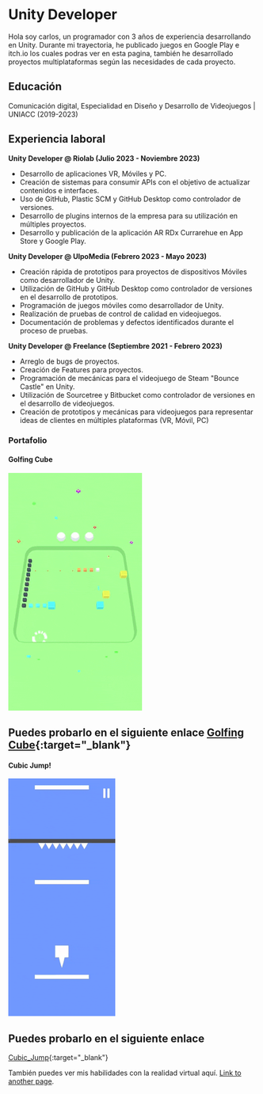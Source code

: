 
# Unity Developer
Hola soy carlos, un programador con 3 años de experiencia desarrollando en Unity.
Durante mi trayectoria, he publicado juegos en Google Play e itch.io los cuales podras ver en esta pagina, también he desarrollado proyectos multiplataformas según las necesidades de cada proyecto.

## Educación
Comunicación digital, Especialidad en Diseño y Desarrollo de Videojuegos | UNIACC (2019-2023)
  
## Experiencia laboral
**Unity Developer @ Riolab (Julio 2023 - Noviembre 2023)**
- Desarrollo de aplicaciones VR, Móviles y PC.
- Creación de sistemas para consumir APIs con el objetivo de actualizar contenidos e interfaces.
- Uso de GitHub, Plastic SCM y GitHub Desktop como controlador de versiones.
- Desarrollo de plugins internos de la empresa para su utilización en múltiples proyectos.
- Desarrollo y publicación de la aplicación AR RDx Currarehue en App Store y Google Play.

**Unity Developer @ UlpoMedia (Febrero 2023 - Mayo 2023)**
- Creación rápida de prototipos para proyectos de dispositivos Móviles como desarrollador de Unity.
- Utilización de GitHub y GitHub Desktop como controlador de versiones en el desarrollo de prototipos.
- Programación de juegos móviles como desarrollador de Unity.
- Realización de pruebas de control de calidad en videojuegos.
- Documentación de problemas y defectos identificados durante el proceso de pruebas.

**Unity Developer @ Freelance (Septiembre 2021 - Febrero 2023)**
- Arreglo de bugs de proyectos.
- Creación de Features para proyectos.
- Programación de mecánicas para el videojuego de Steam "Bounce Castle" en Unity.
- Utilización de Sourcetree y Bitbucket como controlador de versiones en el desarrollo de videojuegos.
- Creación de prototipos y mecánicas para videojuegos para representar ideas de clientes en múltiples plataformas (VR, Móvil, PC)

### Portafolio
#### Golfing Cube
![Golfing Cube](/assets/img/Golfing_Cube.gif)
## Puedes probarlo en el siguiente enlace [Golfing Cube](https://play.google.com/store/apps/details?id=com.ZariGames.GolfingCube&hl=es_CL&gl=US){:target="_blank"}

#### Cubic Jump!
![Cubic_Jump](/assets/img/Cubic_Jump.gif)
## Puedes probarlo en el siguiente enlace
[Cubic_Jump](https://play.google.com/store/apps/details?id=com.LineFox.CubicJump&hl=es_CL&gl=US){:target="_blank"}

También puedes ver mis habilidades con la realidad virtual aquí.
[Link to another page](./another-page.html).





